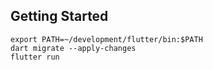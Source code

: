 ## Getting Started

```
export PATH=~/development/flutter/bin:$PATH
dart migrate --apply-changes
flutter run
```
